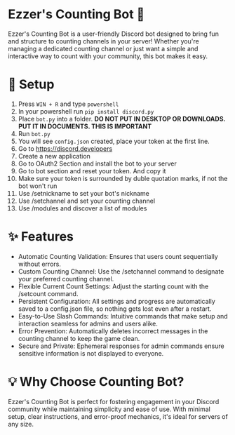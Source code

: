 # Ezzer's Counting Bot 🤖
Ezzer's Counting Bot is a user-friendly Discord bot designed to bring fun and structure to counting channels in your server! Whether you're managing a dedicated counting channel or just want a simple and interactive way to count with your community, this bot makes it easy.
# 📑 Setup
1. Press `WIN + R` and type `powershell`
2. In your powershell run `pip install discord.py`
3.  Place `bot.py` into a folder. **DO NOT PUT IN DESKTOP OR DOWNLOADS. PUT IT IN DOCUMENTS. THIS IS IMPORTANT**
4. Run `bot.py`
5. You will see `config.json` created, place your token at the first line.
6. Go to https://discord.developers
7. Create a new application
8. Go to OAuth2 Section and install the bot to your server
9. Go to bot section and reset your token. And copy it
10. Make sure your token is surrounded by duble quotation marks, if not the bot won't run
11. Use /setnickname to set your bot's nickname
12. Use /setchannel and set your counting channel
13. Use /modules and discover a list of modules
# ✨ Features
- Automatic Counting Validation: Ensures that users count sequentially without errors.
- Custom Counting Channel: Use the /setchannel command to designate your preferred counting channel.
- Flexible Current Count Settings: Adjust the starting count with the /setcount command.
- Persistent Configuration: All settings and progress are automatically saved to a config.json file, so nothing gets lost even after a restart.
- Easy-to-Use Slash Commands: Intuitive commands that make setup and interaction seamless for admins and users alike.
- Error Prevention: Automatically deletes incorrect messages in the counting channel to keep the game clean.
- Secure and Private: Ephemeral responses for admin commands ensure sensitive information is not displayed to everyone.
# 💡 Why Choose Counting Bot?
Ezzer's Counting Bot is perfect for fostering engagement in your Discord community while maintaining simplicity and ease of use. With minimal setup, clear instructions, and error-proof mechanics, it's ideal for servers of any size.
